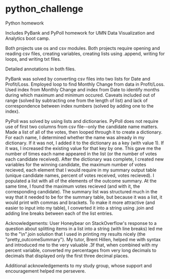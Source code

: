 # python_challenge
Python homework

Includes PyBank and PyPoll homework for UMN Data Visualization and Analytics boot camp. 

Both projects use os and csv modules. Both projects require opening and reading csv files, creating variables, creating lists using .append, writing for loops, and writing txt files.  

Detailed annotations in both files. 

PyBank was solved by converting csv files into two lists for Date and Profit/Loss. Employed loop to find Monthly Change from data in Profit/Loss. Used index from Monthly Change and index from Date to identify months during which maximum and minimum occured. Caveats included out of range (solved by subtracting one from the length of list) and lack of correspondence between index numbers (solved by adding one to the index). 

PyPoll was solved by using lists and dictionaries. PyPoll does not require use of first two columns from csv file--only the candidate name matters. Made a list of all of the votes, then looped through it to create a dictionary. For each name, I determined whether the name was already in my dictionary. If it was not, I added it to the dictionary as a key (with value 1). If it was, I increased the existing value for that key by one. This gave me the number of times each name appeared in the list (or the number of votes each candidate received). After the dictionary was complete, I created new variables for the winning candidate, the maximum number of votes recieved, each element that I would require in my summary output table (unique candidate names, percent of votes received, votes recieved). I populated a list with all of the elements of the outcome summary. At the same time, I found the maximum votes recieved (and with it, the corresponding candidate). The summary list was structured much in the way that it needed to be for the summary table, but because it was a list, it would print with commas and brackets. To make it more attractive (and easier to input into my table), I converted it into a string using .join and adding line breaks between each of the list entries.

Acknowledgements: User Honeybear on StackOverflow's response to a question about splitting items in a list into a string (with line breaks) led me to the "\n".join solution that I used in printing my results nicely (the "pretty_outcomeSummary"). My tutor, Brent Hillen, helped me with syntax and introduced me to the very valuable .3f that, when combined with my percent variable, converted my percentages from very long decimals to decimals that displayed only the first three decimal places. 

Additional acknowledgements to my study group, whose support and encouragement helped me persevere.
